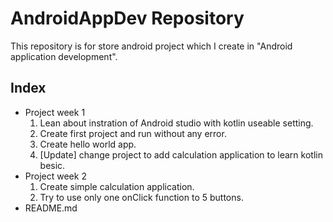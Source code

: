 # AndroidAppDev Repository
This repository is for store android project which I create in "Android application development".

## Index
* Project week 1
    1. Lean about instration of Android studio with kotlin useable setting.
    2. Create first project and run without any error.
    3. Create hello world app.
    4. [Update] change project to add calculation application to learn kotlin besic.
* Project week 2
    1. Create simple calculation application.
    2. Try to use only one onClick function to 5 buttons.
* README.md